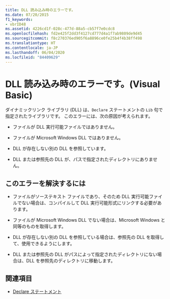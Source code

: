 ```yaml
---
title: DLL 読み込み時のエラーです。
ms.date: 07/20/2015
f1_keywords:
- vbrID48
ms.assetid: 4226cd1f-028c-477d-88a5-cb57f7e0cdc8
ms.openlocfilehash: fd2e425f2dd3f4127cd777d4a1f7ab9809de9d45
ms.sourcegitcommit: f8c270376ed905f6a8896ce0fe25b4f4b38ff498
ms.translationtype: HT
ms.contentlocale: ja-JP
ms.lasthandoff: 06/04/2020
ms.locfileid: "84409629"
---
```

# <a name="error-in-loading-dll-visual-basic"></a>DLL 読み込み時のエラーです。(Visual Basic)
ダイナミックリンク ライブラリ (DLL) は、`Declare` ステートメントの `Lib` 句で指定されたライブラリです。 このエラーには、次の原因が考えられます。  
  
- ファイルが DLL 実行可能ファイルではありません。  
  
- ファイルが Microsoft Windows DLL ではありません。  
  
- DLL が存在しない別の DLL を参照しています。  
  
- DLL または参照先の DLL が、パスで指定されたディレクトリにありません。  
  
## <a name="to-correct-this-error"></a>このエラーを解決するには  
  
- ファイルがソーステキスト ファイルであり、そのため DLL 実行可能ファイルでない場合は、コンパイルして DLL 実行可能形式にリンクする必要があります。  
  
- ファイルが Microsoft Windows DLL でない場合は、Microsoft Windows と同等のものを取得します。  
  
- DLL が存在しない別の DLL を参照している場合は、参照先の DLL を取得して、使用できるようにします。  
  
- DLL または参照先の DLL がパスによって指定されたディレクトリにない場合は、DLL を参照先のディレクトリに移動します。  
  
## <a name="see-also"></a>関連項目

- [Declare ステートメント](../statements/declare-statement.md)
